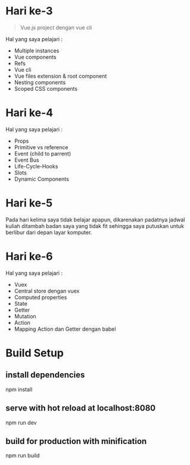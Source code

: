 # Hari ke-3

> Vue.js project dengan vue cli

Hal yang saya pelajari :
* Multiple instances
* Vue components
* Refs
* Vue cli
* Vue files extension & root component
* Nesting components
* Scoped CSS components

# Hari ke-4
Hal yang saya pelajari :
* Props
* Primitive vs reference
* Event (child to parrent)
* Event Bus
* Life-Cycle-Hooks
* Slots
* Dynamic Components

# Hari ke-5
Pada hari kelima saya tidak belajar apapun, dikarenakan padatnya jadwal kuliah ditambah badan saya yang tidak fit sehingga saya putuskan untuk berlibur dari depan layar komputer.

# Hari ke-6
Hal yang saya pelajari :
* Vuex
* Central store dengan vuex
* Computed properties
* State
* Getter
* Mutation
* Action
* Mapping Action dan Getter dengan babel

# Build Setup

## install dependencies
npm install

## serve with hot reload at localhost:8080
npm run dev

## build for production with minification
npm run build